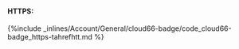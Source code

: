 
#### HTTPS:



{%include _inlines/Account/General/cloud66-badge/code_cloud66-badge_https-tahrefhtt.md %}



